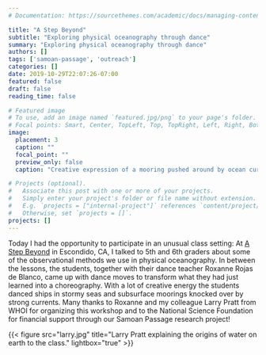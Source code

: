 ```yaml
---
# Documentation: https://sourcethemes.com/academic/docs/managing-content/

title: "A Step Beyond"
subtitle: "Exploring physical oceanography through dance"
summary: "Exploring physical oceanography through dance"
authors: []
tags: ['samoan-passage', 'outreach']
categories: []
date: 2019-10-29T22:07:26-07:00
featured: false
draft: false
reading_time: false

# Featured image
# To use, add an image named `featured.jpg/png` to your page's folder.
# Focal points: Smart, Center, TopLeft, Top, TopRight, Left, Right, BottomLeft, Bottom, BottomRight.
image:
  placement: 3
  caption: ""
  focal_point: ""
  preview_only: false
  caption: "Creative expression of a mooring pushed around by ocean currents."

# Projects (optional).
#   Associate this post with one or more of your projects.
#   Simply enter your project's folder or file name without extension.
#   E.g. `projects = ["internal-project"]` references `content/project/deep-learning/index.md`.
#   Otherwise, set `projects = []`.
projects: []
---
```


Today I had the opportunity to participate in an unusual class setting: At [A Step Beyond](https://a-step-beyond.org/) in Escondido, CA, I talked to 5th and 6th graders about some of the observational methods we use in physical oceanography. In between the lessons, the students, together with their dance teacher Roxanne Rojas de Blanco, came up with dance moves to transform what they had just learned into a choreography.  With a lot of creative energy the students danced ships in stormy seas and subsurface moorings knocked over by strong currents. Many thanks to Roxanne and my colleague Larry Pratt from WHOI for organizing this workshop and to the National Science Foundation for financial support through our Samoan Passage research project!

{{< figure src="larry.jpg" title="Larry Pratt explaining the origins of water on earth to the class." lightbox="true" >}}
